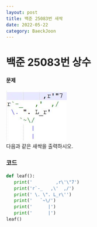 ```yaml
---
layout: post
title: 백준 25083번 새싹
date: 2022-05-22
category: BaeckJoon
---
```

# 백준 25083번 상수
#### 문제
![alt text](/public/img/새싹.png)      
다음과 같은 새싹을 출력하시오.            

### 코드
```python
def leaf():
   print('         ,r\'\"7')
   print('r`-_   ,\'  ,/')
   print(' \. \". L_r\'')
   print('   `~\/')
   print('      |')
   print('      |')
leaf()
```
